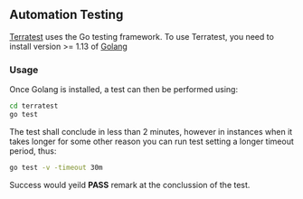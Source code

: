 ## Automation Testing

[Terratest](https://terratest.gruntwork.io) uses the Go testing framework. To use Terratest, you need to install version >= 1.13 of [Golang](https://golang.org/)

### Usage

Once Golang is installed, a test can then be performed using:

```sh
cd terratest
go test
```

The test shall conclude in less than 2 minutes, however in instances when it takes longer for some other reason you can run test setting a longer timeout period, thus:

```sh
go test -v -timeout 30m
```

Success would yeild <b>PASS</b> remark at the conclussion of the test.
